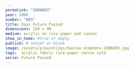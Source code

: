```yaml
---
permalink: "2006003"
year: 2006
number: "003"
title: Days Future Passed
dimensions: 150 x 90
medium: acrylic on rice paper and canvas
show_in_home: #true or empty
publish: # notyet or blank
image: /assets/p/paintings/davina-stephens-2006003.jpg
tags:  acrylic fabric rice-paper canvas sold
serie: Future Passed
---
```

